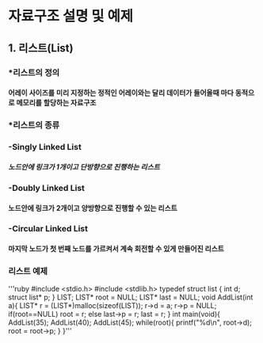 # 자료구조 설명 및 예제

## 1. 리스트(List)

### *리스트의 정의

#### 어레이 사이즈를 미리 지정하는 정적인 어레이와는 달리 데이터가 들어올때 마다 동적으로 메모리를 할당하는 자료구조

### *리스트의 종류

### -Singly Linked List
##### 노드안에 링크가 1개이고 단방향으로 진행하는 리스트

### -Doubly Linked List
#### 노드안에 링크가 2개이고 양방향으로 진행할 수 있는 리스트

### -Circular Linked List
#### 마지막 노드가 첫 번째 노드를 가르켜서 계속 회전할 수 있게 만들어진 리스트

### 리스트 예제

'''ruby
#include <stdio.h>
#include <stdlib.h>
typedef struct list {
 int d;
 struct list* p;
} LIST;
LIST* root = NULL;
LIST* last = NULL;
void AddList(int a){
 LIST* r = (LIST*)malloc(sizeof(LIST));
 r->d = a;
 r->p = NULL;
 if(root==NULL) root = r;
 else           last->p = r;
 last = r;
}
int main(void){
 AddList(35);
 AddList(40);
 AddList(45);
 while(root){
  printf("%d\n", root->d);
  root = root->p;
 }
}'''
